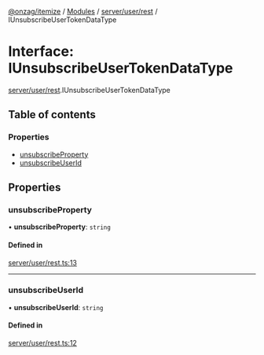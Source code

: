 [@onzag/itemize](../README.md) / [Modules](../modules.md) / [server/user/rest](../modules/server_user_rest.md) / IUnsubscribeUserTokenDataType

# Interface: IUnsubscribeUserTokenDataType

[server/user/rest](../modules/server_user_rest.md).IUnsubscribeUserTokenDataType

## Table of contents

### Properties

- [unsubscribeProperty](server_user_rest.IUnsubscribeUserTokenDataType.md#unsubscribeproperty)
- [unsubscribeUserId](server_user_rest.IUnsubscribeUserTokenDataType.md#unsubscribeuserid)

## Properties

### unsubscribeProperty

• **unsubscribeProperty**: `string`

#### Defined in

[server/user/rest.ts:13](https://github.com/onzag/itemize/blob/f2f29986/server/user/rest.ts#L13)

___

### unsubscribeUserId

• **unsubscribeUserId**: `string`

#### Defined in

[server/user/rest.ts:12](https://github.com/onzag/itemize/blob/f2f29986/server/user/rest.ts#L12)
